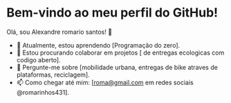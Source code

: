 # Bem-vindo ao meu perfil do GitHub!

Olá, sou Alexandre romario santos! 👋

- 🌱 Atualmente, estou aprendendo [Programação do zero].
- 👯 Estou procurando colaborar em projetos [ de entregas ecologicas com codigo aberto].
- 💬 Pergunte-me sobre [mobilidade urbana, entregas de bike atraves de plataformas, reciclagem].
- 📫 Como chegar até mim: [roma@gmail.com em redes sociais @romarinhos431].

